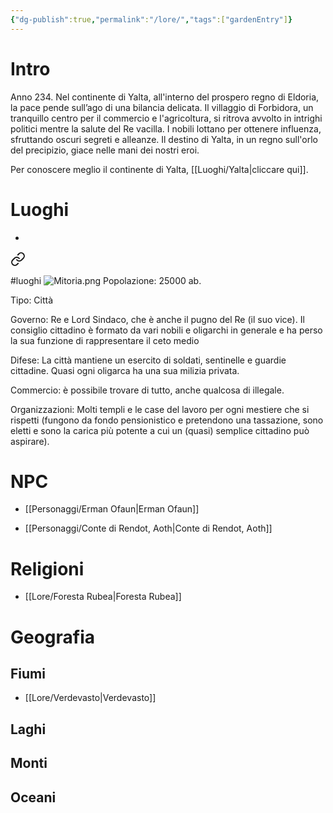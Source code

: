 ```yaml
---
{"dg-publish":true,"permalink":"/lore/","tags":["gardenEntry"]}
---
```


# Intro
Anno 234. Nel continente di Yalta, all'interno del prospero regno di Eldoria, la pace pende sull’ago di una bilancia delicata. Il villaggio di Forbidora, un tranquillo centro per il commercio e l'agricoltura, si ritrova avvolto in intrighi politici mentre la salute del Re vacilla. I nobili lottano per ottenere influenza, sfruttando oscuri segreti e alleanze. Il destino di Yalta, in un regno sull'orlo del precipizio, giace nelle mani dei nostri eroi.

Per conoscere meglio il continente di Yalta, [[Luoghi/Yalta\|cliccare qui]].
# Luoghi
* 
<div class="transclusion internal-embed is-loaded"><a class="markdown-embed-link" href="/luoghi/mitoria/" aria-label="Open link"><svg xmlns="http://www.w3.org/2000/svg" width="24" height="24" viewBox="0 0 24 24" fill="none" stroke="currentColor" stroke-width="2" stroke-linecap="round" stroke-linejoin="round" class="svg-icon lucide-link"><path d="M10 13a5 5 0 0 0 7.54.54l3-3a5 5 0 0 0-7.07-7.07l-1.72 1.71"></path><path d="M14 11a5 5 0 0 0-7.54-.54l-3 3a5 5 0 0 0 7.07 7.07l1.71-1.71"></path></svg></a><div class="markdown-embed">




#luoghi 
![Mitoria.png](/img/user/Images/Mitoria.png)
Popolazione: 25000 ab.

Tipo: Città

Governo: Re e Lord Sindaco, che è anche il pugno del Re (il suo vice). Il consiglio cittadino è formato da vari nobili e oligarchi in generale e ha perso la sua funzione di rappresentare il ceto medio

Difese: La città mantiene un esercito di soldati, sentinelle e guardie cittadine. Quasi ogni oligarca ha una sua milizia privata.

Commercio: è possibile trovare di tutto, anche qualcosa di illegale.

Organizzazioni: Molti templi e le case del lavoro per ogni mestiere che si rispetti (fungono da fondo pensionistico e pretendono una tassazione, sono eletti e sono la carica più potente a cui un (quasi) semplice cittadino può aspirare).



</div></div>

 
# NPC
* [[Personaggi/Erman Ofaun\|Erman Ofaun]]
- [[Personaggi/Conte di Rendot, Aoth\|Conte di Rendot, Aoth]]
 
# Religioni
* [[Lore/Foresta Rubea\|Foresta Rubea]]
# Geografia
## Fiumi

* [[Lore/Verdevasto\|Verdevasto]]

## Laghi
## Monti
## Oceani